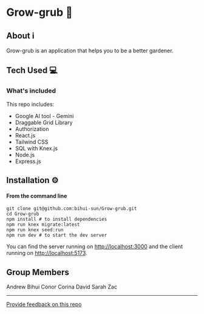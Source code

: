 # Grow-grub 🥦

## About ℹ️

Grow-grub is an application that helps you to be a better gardener.

## Tech Used 💻

### What's included

This repo includes:

* Google AI tool - Gemini
* Draggable Grid Library
* Authorization
* React.js
* Tailwind CSS
* SQL with Knex.js
* Node.js
* Express.js

## Installation ⚙️

#### **From the command line**

```
git clone git@github.com:bihui-sun/Grow-grub.git
cd Grow-grub
npm install # to install dependencies
npm run knex migrate:latest
npm run knex seed:run
npm run dev # to start the dev server
```

You can find the server running on [http://localhost:3000](http://localhost:3000) and the client running on [http://localhost:5173](http://localhost:5173).

## Group Members

Andrew
Bihui
Conor
Corina
David
Sarah
Zac

---
[Provide feedback on this repo](https://docs.google.com/forms/d/e/1FAIpQLSfw4FGdWkLwMLlUaNQ8FtP2CTJdGDUv6Xoxrh19zIrJSkvT4Q/viewform?usp=pp_url&entry.1958421517=boilerplate-fullstack)
